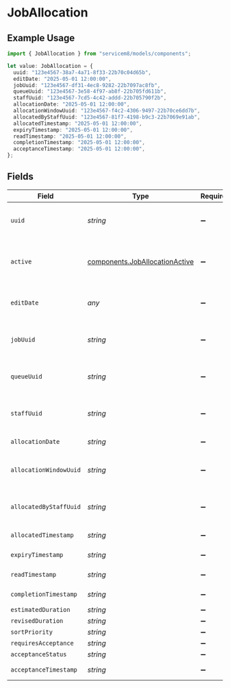 # JobAllocation

## Example Usage

```typescript
import { JobAllocation } from "servicem8/models/components";

let value: JobAllocation = {
  uuid: "123e4567-38a7-4a71-8f33-22b70c04d65b",
  editDate: "2025-05-01 12:00:00",
  jobUuid: "123e4567-df31-4ec8-9282-22b7097ac8fb",
  queueUuid: "123e4567-3e58-4f97-ab8f-22b705fd611b",
  staffUuid: "123e4567-7cd5-4c42-addd-22b705790f2b",
  allocationDate: "2025-05-01 12:00:00",
  allocationWindowUuid: "123e4567-f4c2-4306-9497-22b70ce6dd7b",
  allocatedByStaffUuid: "123e4567-81f7-4198-b9c3-22b7069e91ab",
  allocatedTimestamp: "2025-05-01 12:00:00",
  expiryTimestamp: "2025-05-01 12:00:00",
  readTimestamp: "2025-05-01 12:00:00",
  completionTimestamp: "2025-05-01 12:00:00",
  acceptanceTimestamp: "2025-05-01 12:00:00",
};
```

## Fields

| Field                                                                            | Type                                                                             | Required                                                                         | Description                                                                      | Example                                                                          |
| -------------------------------------------------------------------------------- | -------------------------------------------------------------------------------- | -------------------------------------------------------------------------------- | -------------------------------------------------------------------------------- | -------------------------------------------------------------------------------- |
| `uuid`                                                                           | *string*                                                                         | :heavy_minus_sign:                                                               | Unique identifier for this record                                                | 123e4567-38a7-4a71-8f33-22b70c04d65b                                             |
| `active`                                                                         | [components.JobAllocationActive](../../models/components/joballocationactive.md) | :heavy_minus_sign:                                                               | Record active/deleted flag.  Valid values are [0,1]                              |                                                                                  |
| `editDate`                                                                       | *any*                                                                            | :heavy_minus_sign:                                                               | Timestamp at which record was last modified                                      | 2025-05-01 12:00:00                                                              |
| `jobUuid`                                                                        | *string*                                                                         | :heavy_minus_sign:                                                               | N/A                                                                              | 123e4567-df31-4ec8-9282-22b7097ac8fb                                             |
| `queueUuid`                                                                      | *string*                                                                         | :heavy_minus_sign:                                                               | N/A                                                                              | 123e4567-3e58-4f97-ab8f-22b705fd611b                                             |
| `staffUuid`                                                                      | *string*                                                                         | :heavy_minus_sign:                                                               | N/A                                                                              | 123e4567-7cd5-4c42-addd-22b705790f2b                                             |
| `allocationDate`                                                                 | *string*                                                                         | :heavy_minus_sign:                                                               | N/A                                                                              | 2025-05-01 12:00:00                                                              |
| `allocationWindowUuid`                                                           | *string*                                                                         | :heavy_minus_sign:                                                               | N/A                                                                              | 123e4567-f4c2-4306-9497-22b70ce6dd7b                                             |
| `allocatedByStaffUuid`                                                           | *string*                                                                         | :heavy_minus_sign:                                                               | N/A                                                                              | 123e4567-81f7-4198-b9c3-22b7069e91ab                                             |
| `allocatedTimestamp`                                                             | *string*                                                                         | :heavy_minus_sign:                                                               | N/A                                                                              | 2025-05-01 12:00:00                                                              |
| `expiryTimestamp`                                                                | *string*                                                                         | :heavy_minus_sign:                                                               | N/A                                                                              | 2025-05-01 12:00:00                                                              |
| `readTimestamp`                                                                  | *string*                                                                         | :heavy_minus_sign:                                                               | N/A                                                                              | 2025-05-01 12:00:00                                                              |
| `completionTimestamp`                                                            | *string*                                                                         | :heavy_minus_sign:                                                               | N/A                                                                              | 2025-05-01 12:00:00                                                              |
| `estimatedDuration`                                                              | *string*                                                                         | :heavy_minus_sign:                                                               | N/A                                                                              |                                                                                  |
| `revisedDuration`                                                                | *string*                                                                         | :heavy_minus_sign:                                                               | N/A                                                                              |                                                                                  |
| `sortPriority`                                                                   | *string*                                                                         | :heavy_minus_sign:                                                               | N/A                                                                              |                                                                                  |
| `requiresAcceptance`                                                             | *string*                                                                         | :heavy_minus_sign:                                                               | N/A                                                                              |                                                                                  |
| `acceptanceStatus`                                                               | *string*                                                                         | :heavy_minus_sign:                                                               | N/A                                                                              |                                                                                  |
| `acceptanceTimestamp`                                                            | *string*                                                                         | :heavy_minus_sign:                                                               | N/A                                                                              | 2025-05-01 12:00:00                                                              |